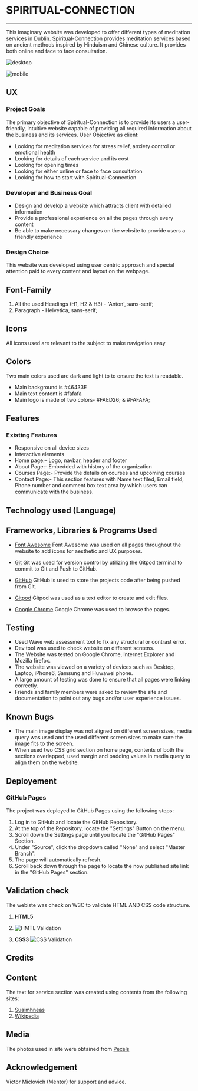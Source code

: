 # SPIRITUAL-CONNECTION
______________
This imaginary website was developed to offer different types of meditation services in Dublin. Spiritual-Connection provides meditation services based on ancient methods inspired by Hinduism and Chinese culture. It provides both online and face to face consultation.

![desktop](https://user-images.githubusercontent.com/93731898/144644952-04588572-5143-47d2-8d02-9fd8d21af660.PNG)

![mobile](https://user-images.githubusercontent.com/93731898/145613156-6cbb80fe-827e-48d5-aa01-70e261473a12.PNG)


## UX

### Project Goals
The primary objective of Spiritual-Connection is to provide its users a user-friendly, intuitive website capable of providing all required information about the business and its services.
User Objective as client:
* Looking for meditation services for stress relief, anxiety control or emotional health
* Looking for details of each service and its cost
* Looking for opening times
* Looking for either online or face to face consultation
* Looking for how to start with Spiritual-Connection

### Developer and Business Goal
* Design and develop a website which attracts client with detailed information
* Provide a professional experience on all the pages through every content
* Be able to make necessary changes on the website to provide users a friendly experience

### Design Choice
This website was developed using user centric approach and special attention paid to every content and layout on the webpage.

## Font-Family
1. All the used Headings (H1, H2 & H3) - 'Anton', sans-serif;
2. Paragraph - Helvetica, sans-serif;

## Icons
All icons used are relevant to the subject to make navigation easy

## Colors
Two main colors used are dark and light to to ensure the text is readable.
 * Main background is #46433E
 * Main text content is #fafafa
 * Main logo is made of two colors- #FAED26; & #FAFAFA;

## Features

### Existing Features
* Responsive on all device sizes
* Interactive elements
* Home page:– Logo, navbar, header and footer
* About Page:- Embedded with history of the organization
* Courses Page:- Provide the details on courses and upcoming courses
* Contact Page:- This section features with Name text filed, Email field, Phone number and comment box text area by which users can communicate with the business. 

## Technology used (Language)

## Frameworks, Libraries & Programs Used

* [Font Awesome](https://fontawesome.com/)
Font Awesome was used on all pages throughout the website to add icons for aesthetic and UX purposes.

* [Git](https://git-scm.com/)
Git was used for version control by utilizing the Gitpod terminal to commit to Git and Push to GitHub.

* [GitHub](https://github.com/)
GitHub is used to store the projects code after being pushed from Git.

* [Gitpod](https://www.gitpod.io/)
Gitpod was used as a text editor to create and edit files.

* [Google Chrome](https://www.google.com/)
Google Chrome was used to browse the pages.

## Testing

* Used Wave web assessment tool to fix any structural or contrast error.
* Dev tool was used to check website on different screens.
* The Website was tested on Google Chrome, Internet Explorer and Mozilla firefox.
* The website was viewed on a variety of devices such as Desktop, Laptop, iPhone6, Samsung and Huwawei phone.
* A large amount of testing was done to ensure that all pages were linking correctly.
* Friends and family members were asked to review the site and documentation to point out any bugs and/or user experience issues.

## Known Bugs

* The main image display was not aligned on different screen sizes, media query was used and the used different screen sizes to make sure the image fits to the screen.
* When used two CSS grid section on home page, contents of both the sections overlapped, used margin and padding values in media query to align them on the website.

## Deployement

### GitHub Pages
The project was deployed to GitHub Pages using the following steps:
1.	Log in to GitHub and locate the GitHub Repository.
2.	At the top of the Repository, locate the "Settings" Button on the menu.
3.	Scroll down the Settings page until you locate the "GitHub Pages" Section.
4.	Under "Source", click the dropdown called "None" and select "Master Branch".
5.	The page will automatically refresh.
6.	Scroll back down through the page to locate the now published site link in the "GitHub Pages" section.

## Validation check
The webiste was check on W3C to validate HTML AND CSS code structure.
1. **HTML5**
2. ![HMTL Validation](https://user-images.githubusercontent.com/93731898/145388306-4170d1ba-00ff-48bb-86ae-edb0fea620bf.PNG)

2. **CSS3**
![CSS Validation](https://user-images.githubusercontent.com/93731898/145388334-64e5c6cc-a84e-4c71-b19f-3cdf7bed72f3.PNG)

## Credits

## Content
The text for service section was created using contents from the following sites:
1. 	[Suaimhneas](https://cbt-therapy-mindfulness.ie/mindfulness-for-depression/)
2.  [Wikipedia](https://www.wikipedia.org/)

## Media
The photos used in site were obtained from [Pexels](https://www.pexels.com/)

## Acknowledgement
Victor Miclovich (Mentor) for support and advice.
